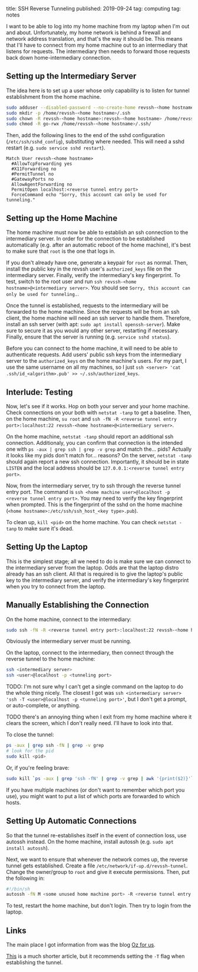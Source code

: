 title: SSH Reverse Tunneling
published: 2019-09-24
tag: computing
tag: notes

I want to be able to log into my home machine from my laptop when I'm out and about.
Unfortunately, my home network is behind a firewall and network address translation, and that's the way it should be.
This means that I'll have to connect from my home machine out to an intermediary that listens for requests.
The intermediary then needs to forward those requests back down home-intermediary connection.





## Setting up the Intermediary Server

The idea here is to set up a user whose only capability is to listen for tunnel establishment from the home machine.

```sh
sudo adduser --disabled-password --no-create-home revssh-<home hostname>
sudo mkdir -p /home/revssh-<home hostname>/.ssh
sudo chown -R revssh-<home hostname>:revssh-<home hostname> /home/revssh-<home hostname>
sudo chmod -R go-rwx /home/revssh-<home hostname>/.ssh/
```

Then, add the following lines to the end of the sshd configuration (`/etc/ssh/sshd_config`), substituting where needed.
This will need a sshd restart (e.g. `sudo service sshd restart`).

```
Match User revssh-<home hostname>
  #AllowTcpForwarding yes
  #X11Forwarding no
  #PermitTunnel no
  #GatewayPorts no
  AllowAgentForwarding no
  PermitOpen localhost:<reverse tunnel entry port>
  ForceCommand echo "Sorry, this account can only be used for tunneling."
```





## Setting up the Home Machine

The home machine must now be able to establish an ssh connection to the intermediary server.
In order for the connection to be established automatically (e.g. after an automatic reboot of the home machine), it's best to make sure that `root` is the one that logs in.

If you don't already have one, generate a keypair for `root` as normal.
Then, install the public key in the revssh user's `authorized_keys` file on the intermediary server.
Finally, verify the intermediary's key fingerprint.
To test, switch to the root user and run `ssh revssh-<home hostname>@<intermediary server>`.
You should see `Sorry, this account can only be used for tunneling.`.


Once the tunnel is established, requests to the intermediary will be forwarded to the home machine.
Since the requests will be from an ssh client, the home machine will need an ssh server to handle them.
Therefore, install an ssh server (with apt: `sudo apt install openssh-server`).
Make sure to secure it as you would any other server, restarting if necessary.
Finally, ensure that the server is running (e.g. `service sshd status`).

Before you can connect to the home machine, it will need to be able to authenticate requests.
Add users' public ssh keys from the intermediary server to the `authorized_keys` on the home machine's users.
For my part, I use the same username on all my machines, so I just `ssh <server> 'cat .ssh/id_<algorithm>.pub' >> ~/.ssh/authorized_keys`.





## Interlude: Testing

Now, let's see if it works.
Hop on both your server and your home machine.
Check connections on your both with `netstat -tanp` to get a baseline.
Then, on the home machine, `su root` and `ssh -fN -R <reverse tunnel entry port>:localhost:22 revssh-<home hostname>@<intermediary server>`.

On the home machine, `netstat -tanp` should report an additional ssh connection.
Additionaly, you can confirm that connection is the intended one with `ps -aux | grep ssh | grep -v grep` and match the... pids? Actually it looks like my pids don't match for... reasons?
On the server, `netstat -tanp` should again report a new ssh connection.
Importantly, it should be in state `LISTEN` and the local address should be `127.0.0.1:<reverse tunnel entry port>`.

Now, from the intermediary server, try to ssh through the reverse tunnel entry port.
The command is `ssh <home machine user>@localhost -p <reverse tunnel entry port>`.
You may need to verify the key fingerprint when prompted.
This is the fingerprint of the sshd on the home machine (`<home hostname>:/etc/ssh/ssh_host_<key type>.pub`).


To clean up, `kill <pid>` on the home machine.
You can check `netstat -tanp` to make sure it's dead.





## Setting Up the Laptop

This is the simplest stage; all we need to do is make sure we can connect to the intermediary server from the laptop.
Odds are that the laptop distro already has an ssh client.
All that is required is to give the laptop's public key to the intermediary server, and verify the intermediary's key fingerprint when you try to connect from the laptop.





## Manually Establishing the Connection

On the home machine, connect to the intermediary:

```sh
sudo ssh -fN -R <reverse tunnel entry port>:localhost:22 revssh-<home hostname>@<intermediary server>
```

Obviously the intermediary server must be running.

On the laptop, connect to the intermediary, then connect through the reverse tunnel to the home machine:
```sh
ssh <intermediary server>
ssh <user>@localhost -p <tunneling port>
```

TODO: I'm not sure why I can't get a single command on the laptop to do the whole thing nicely.
The closest I got was `ssh <intermediary server> 'ssh -T <user>@localhost -p <tunneling port>'`, but I don't get a prompt, or auto-complete, or anything.

TODO there's an annoying thing when I exit from my home machine where it clears the screen, which I don't really need. I'll have to look into that.

To close the tunnel:

```sh
ps -aux | grep ssh -fN | grep -v grep
# look for the pid
sudo kill <pid>
```

Or, if you're feeling brave:

```sh
sudo kill `ps -aux | grep 'ssh -fN' | grep -v grep | awk '{print($2)}'`
```

If you have multiple machines (or don't want to remember which port you use), you might want to put a list of which ports are forwarded to which hosts.





## Setting Up Automatic Connections

So that the tunnel re-establishes itself in the event of connection loss, use autossh instead.
On the home machine, install autossh (e.g. `sudo apt install autossh`).

Next, we want to ensure that whenever the network comes up, the reverse tunnel gets established.
Create a file `/etc/network/if-up.d/revssh-tunnel`.
Change the owner/group to `root` and give it execute permissions.
Then, put the following in:

```sh
#!/bin/sh
autossh -fN M <some unused home machine port> -R <reverse tunnel entry port>:localhost:22 revssh-<home hostname>@<intermediary server>
```

To test, restart the home machine, but don't login.
Then try to login from the laptop.





## Links

The main place I got information from was the blog [Oz for us](http://www.oz4.us/2015/10/linux-restricted-tunneling-handling.html).

[This](https://blog.devolutions.net/2017/3/what-is-reverse-ssh-port-forwarding) is a much shorter article, but it recommends setting the `-T` flag when establishing the tunnel.